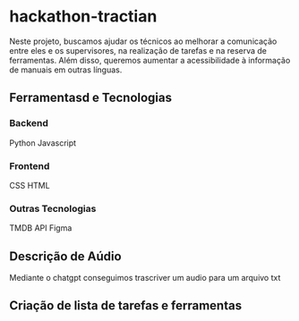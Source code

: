 # hackathon-tractian
Neste projeto, buscamos ajudar os técnicos ao melhorar a comunicação entre eles e os supervisores, na realização de tarefas e na reserva de ferramentas. Além disso, queremos aumentar a acessibilidade à informação de manuais em outras línguas.

## Ferramentasd e Tecnologias
### Backend
Python
Javascript

### Frontend
CSS
HTML

### Outras Tecnologias
TMDB API
Figma

## Descrição de Aúdio
Mediante o chatgpt conseguimos trascriver um audio para um arquivo txt

## Criação de lista de tarefas e ferramentas


